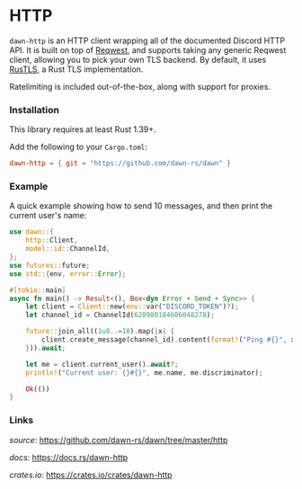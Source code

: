 # HTTP

`dawn-http` is an HTTP client wrapping all of the documented Discord HTTP API.
It is built on top of [Reqwest], and supports taking any generic Reqwest client,
allowing you to pick your own TLS backend. By default, it uses [RusTLS], a Rust
TLS implementation.

Ratelimiting is included out-of-the-box, along with support for proxies.

### Installation

This library requires at least Rust 1.39+.

Add the following to your `Cargo.toml`:

```toml
dawn-http = { git = "https://github.com/dawn-rs/dawn" }
```

### Example

A quick example showing how to send 10 messages, and then print the current
user's name:

```rust
use dawn::{
    http::Client,
    model::id::ChannelId,
};
use futures::future;
use std::{env, error::Error};

#[tokio::main]
async fn main() -> Result<(), Box<dyn Error + Send + Sync>> {
    let client = Client::new(env::var("DISCORD_TOKEN")?);
    let channel_id = ChannelId(620980184606048278);

    future::join_all((1u8..=10).map(|x| {
        client.create_message(channel_id).content(format!("Ping #{}", x))
    })).await;

    let me = client.current_user().await?;
    println!("Current user: {}#{}", me.name, me.discriminator);

    Ok(())
}
```

### Links

*source*: <https://github.com/dawn-rs/dawn/tree/master/http>

*docs*: <https://docs.rs/dawn-http>

*crates.io*: <https://crates.io/crates/dawn-http>


[Reqwest]: https://github.com/seanmonstar/reqwest
[RusTLS]: https://github.com/ctz/rustls
